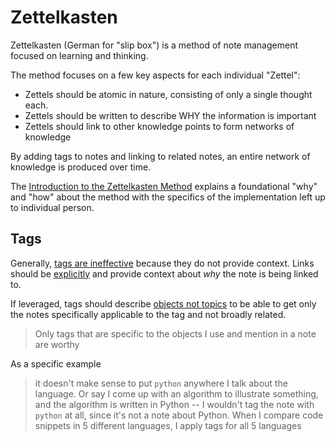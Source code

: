 # Zettelkasten

Zettelkasten (German for "slip box") is a method of note management focused on learning and thinking.

The method focuses on a few key aspects for each individual "Zettel":

* Zettels should be atomic in nature, consisting of only a single thought each.
* Zettels should be written to describe WHY the information is important
* Zettels should link to other knowledge points to form networks of knowledge

By adding tags to notes and linking to related notes, an entire network of knowledge is produced over time.

The [Introduction to the Zettelkasten Method](https://zettelkasten.de/introduction/) explains a foundational "why" and "how" about the method with the specifics of the implementation left up to individual person.

## Tags

Generally, [tags are ineffective](https://notes.andymatuschak.org/About_these_notes?stackedNotes=z3MzhvmesiD2htMaEFQJif7gJgyaHAQvKH49Z) because they do not provide context. Links should be [explicitly](https://notes.andymatuschak.org/About_these_notes?stackedNotes=z4RjXweCWNTdmHUFJpDCPmWVnwBEDbKviu9QJ) and provide context about _why_ the note is being linked to.

If leveraged, tags should describe [objects not topics](https://zettelkasten.de/posts/object-tags-vs-topic-tags/) to be able to get only the notes specifically applicable to the tag and not broadly related.

> Only tags that are specific to the objects I use and mention in a note are worthy

As a specific example

> it doesn't make sense to put `python` anywhere I talk about the language. Or say I come up with an algorithm to illustrate something, and the algorithm is written in Python -- I wouldn't tag the note with `python` at all, since it's not a note about Python. When I compare code snippets in 5 different languages, I apply tags for all 5 languages
